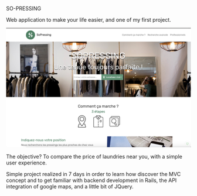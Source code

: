 SO-PRESSING

Web application to make your life easier, and one of my first project.

![Screenshot](homepage.png)

The objective? To compare the price of laundries near you, with a simple user experience.

Simple project realized in 7 days in order to learn how discover the MVC concept and to get familiar with backend development in Rails, the API integration of google maps, and a little bit of JQuery.
